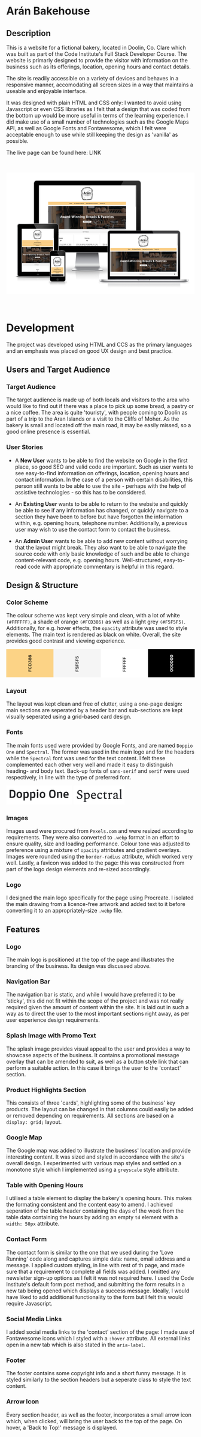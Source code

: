 # **Arán Bakehouse**
## **Description**
This is a website for a fictional bakery, located in Doolin, Co. Clare which was built as part of the Code Institute's Full Stack Developer Course. The website is primarly designed to provide the visitor with information on the business such as its offerings, location, opening hours and contact details. 

The site is readily accessible on a variety of devices and behaves in a responsive manner, accomodating all screen sizes in a way that maintains a useable and enjoyable interface.

It was designed with plain HTML and CSS only: I wanted to avoid using Javascript or even CSS libraries as I felt that a design that was coded from the bottom up would be more useful in terms of the learning experience. I did make use of a small number of technologies such as the Google Maps API, as well as Google Fonts and Fontawesome, which I felt were acceptable enough to use while still keeping the design as 'vanilla' as possible.

The live page can be found here: LINK

<br>

![Am I Responsive?](assets/readme/amiresponsive.png)

<br>

# **Development**
The project was developed using HTML and CCS as the primary languages and an emphasis was placed on good UX design and best practice.

## **Users and Target Audience**

### **Target Audience**
The target audience is made up of both locals and visitors to the area who would like to find out if there was a place to pick up some bread, a pastry or a nice coffee. The area is quite 'touristy', with people coming to Doolin as part of a trip to the Aran Islands or a visit to the Cliffs of Moher. As the bakery is small and located off the main road, it may be easily missed, so a good online presence is essential.

### **User Stories**
- A **New User** wants to be able to find the website on Google in the first place, so good SEO and valid code are important. Such as user wants to see easy-to-find information on offerings, location, opening hours and contact information. In the case of a person with certain disabilities, this person still wants to be able to use the site - perhaps with the help of assistive technologies - so this has to be considered.

- An **Existing User** wants to be able to return to the website and quickly be able to see if any information has changed, or quickly navigate to a section they have been to before but have forgotten the information within, e.g. opening hours, telephone number. Additionally, a previous user may wish to use the contact form to contact the business. 

- An **Admin User** wants to be able to add new content without worrying that the layout might break. They also want to be able to navigate the source code with only basic knowledge of such and be able to change content-relevant code, e.g. opening hours. Well-structured, easy-to-read code with appropriate commentary is helpful in this regard.

## **Design & Structure**

### **Color Scheme**
The colour scheme was kept very simple and clean, with a lot of white `(#FFFFFF)`, a shade of orange `(#FCD386)` as well as a light grey `(#F5F5F5)`. Additionally, for e.g. hover effects, the `opacity` attribute was used to style elements. The main text is rendered as black on white. Overall, the site provides good contrast and viewing experience.

![Colour Palette](assets/readme/colours.png)

### **Layout**
The layout was kept clean and free of clutter, using a one-page design: main sections are seperated by a header bar and sub-sections are kept visually seperated using a grid-based card design.
### **Fonts**
The main fonts used were provided by Google Fonts, and are named `Doppio One` and `Spectral`. The former was used in the main logo and for the headers while the `Spectral` font was used for the text content. I felt these complemented each other very well and made it easy to distinguish heading- and body text. Back-up fonts of `sans-serif` and `serif` were used respectively, in line with the type of preferred font. 

![Doppio One Font](assets/readme/doppioone.png) ![Spectral Font](assets/readme/spectral.png)

### **Images**
Images used were procured from `Pexels.com` and were resized according to requirements. They were also converted to `.webp` format in an effort to ensure quality, size and loading performance. Colour tone was adjusted to preference using a mixture of `opacity` attributes and gradient overlays. Images were rounded using the `border-radius` attribute, which worked very well. Lastly, a favicon was added to the page: this was constructed from part of the logo design elements and re-sized accordingly.
### **Logo**
I designed the main logo specifically for the page using Procreate. I isolated the main drawing from a licence-free artwork and added text to it before converting it to an appropriately-size `.webp` file.

## **Features**

### **Logo**
The main logo is positioned at the top of the page and illustrates the branding of the business. Its design was discussed above. 
### **Navigation Bar**
The navigation bar is static, and while I would have preferred it to be 'sticky', this did not fit within the scope of the project and was not really required given the amount of content within the site. It is laid out in such a way as to direct the user to the most important sections right away, as per user experience design requirements. 
### **Splash Image with Promo Text**
The splash image provides visual appeal to the user and provides a way to showcase aspects of the business. It contains a promotional message overlay that can be amended to suit, as well as a button style link that can perform a suitable action. In this case it brings the user to the 'contact' section.
### **Product Highlights Section**
This consists of three 'cards', highlighting some of the business' key products. The layout can be changed in that columns could easily be added or removed depending on requirements. All sections are based on a `display: grid;` layout.
### **Google Map**
The Google map was added to illustrate the business' location and provide interesting content. It was sized and styled in accordance with the site's overall design. I experimented with various map styles and settled on a monotone style which I implemented using a `greyscale` style attribute. 
### **Table with Opening Hours**
I utilised a table element to display the bakery's opening hours. This makes the formating consistent and the content easy to amend. I achieved seperation of the table header containing the days of the week from the table data containing the hours by adding an empty `td` element with a `width: 50px` attribute. 
### **Contact Form**
The contact form is similar to the one that we used during the 'Love Running' code along and captures simple data: name, email address and a message. I applied custom styling, in line with rest of th page, and made sure that a requirement to complete all fields was added. I omitted any newsletter sign-up options as I felt it was not required here. I used the Code Institute's default form post method, and submitting the form results in a new tab being opened which displays a success message. Ideally, I would have liked to add additional functionality to the form but I felt this would require Javascript.
### **Social Media Links**
I added social media links to the 'contact' section of the page: I made use of Fontawesome icons which I styled with a `:hover` attribute. All external links open in a new tab which is also stated in the `aria-label`. 
### **Footer**
The footer contains some copyright info and a short funny message. It is styled similarly to the section headers but a seperate class to style the text content. 
### **Arrow Icon**
Every section header, as well as the footer, incorporates a small arrow icon which, when clicked, will bring the user back to the top of the page. On hover, a 'Back to Top!' message is displayed. 


